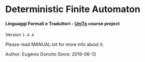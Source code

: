 # Deterministic Finite Automaton 
<h4>Linguaggi Formali e Traduttori - <a href="https://en.unito.it/" target="_blank">UniTo</a> course project</h4> 

Version `1.4.4`

Please read MANUAL.txt for more info about it.

Author: Eugenio Donvito
Since: 2019-06-12
